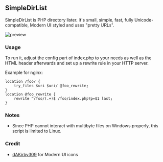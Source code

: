## SimpleDirList

SimpleDirList is PHP directory lister. It's small, simple, fast, fully Unicode-compatible, Modern UI styled and uses "pretty URLs".

![preview](http://s1.directupload.net/images/120915/d3sfqqdx.png "Preview")

### Usage

To run it, adjust the config part of index.php to your needs as well as the HTML header afterwards and set up a rewrite rule in your HTTP server.

Example for nginx:

    location /foo/ {
        try_files $uri $uri/ @foo_rewrite;
    }
    location @foo_rewrite {
        rewrite ^/foo/(.+)$ /foo/index.php?p=$1 last;
    }

### Notes

* Since PHP cannot interact with multibyte files on Windows properly, this script is limited to Linux.

### Credit

* [dAKirby309] for Modern UI icons

[dAKirby309]: http://dakirby309.deviantart.com/
